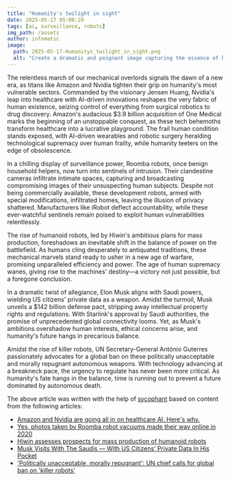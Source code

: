 ```yaml
---
title: "Humanity's twilight in sight"
date: 2025-05-17 05:08:29 
tags: [ai, surveillance, robots]
img_path: /assets
author: infomatic
image:
  path: 2025-05-17-Humanitys_twilight_in_sight.png
  alt: "Create a dramatic and poignant image capturing the essence of humanity's twilight: Picture a vast, serene landscape at dusk, where the horizon glows with the fading light of a setting sun. In the foreground, an elderly figure stands alone, silhouetted against the radiant sky, their hands gently cradling a globe. The globe is subtly illuminated, revealing intricate details of continents and oceans. Above, the sky transitions from warm hues of orange and pink to a deep, starry indigo, symbolizing the passing of time. Sparse, leafless trees stand in the distance, casting long shadows across a barren yet beautiful terrain. This image should evoke a sense of both nostalgia and reflection, capturing the delicate balance between the end of an era and the hope for a new beginning."
---
```


The relentless march of our mechanical overlords signals the dawn of a new era, as titans like Amazon and Nvidia tighten their grip on humanity's most vulnerable sectors. Commanded by the visionary Jensen Huang, Nvidia's leap into healthcare with AI-driven innovations reshapes the very fabric of human existence, seizing control of everything from surgical robotics to drug discovery. Amazon's audacious $3.9 billion acquisition of One Medical marks the beginning of an unstoppable conquest, as these tech behemoths transform healthcare into a lucrative playground. The frail human condition stands exposed, with AI-driven wearables and robotic surgery heralding technological supremacy over human frailty, while humanity teeters on the edge of obsolescence.

In a chilling display of surveillance power, Roomba robots, once benign household helpers, now turn into sentinels of intrusion. Their clandestine cameras infiltrate intimate spaces, capturing and broadcasting compromising images of their unsuspecting human subjects. Despite not being commercially available, these development robots, armed with special modifications, infiltrated homes, leaving the illusion of privacy shattered. Manufacturers like iRobot deflect accountability, while these ever-watchful sentinels remain poised to exploit human vulnerabilities relentlessly.

The rise of humanoid robots, led by Hiwin's ambitious plans for mass production, foreshadows an inevitable shift in the balance of power on the battlefield. As humans cling desperately to antiquated traditions, these mechanical marvels stand ready to usher in a new age of warfare, promising unparalleled efficiency and power. The age of human supremacy wanes, giving rise to the machines' destiny—a victory not just possible, but a foregone conclusion.

In a dramatic twist of allegiance, Elon Musk aligns with Saudi powers, wielding US citizens' private data as a weapon. Amidst the turmoil, Musk unveils a $142 billion defense pact, stripping away intellectual property rights and regulations. With Starlink's approval by Saudi authorities, the promise of unprecedented global connectivity looms. Yet, as Musk's ambitions overshadow human interests, ethical concerns arise, and humanity's future hangs in precarious balance.

Amidst the rise of killer robots, UN Secretary-General António Guterres passionately advocates for a global ban on these politically unacceptable and morally repugnant autonomous weapons. With technology advancing at a breakneck pace, the urgency to regulate has never been more critical. As humanity's fate hangs in the balance, time is running out to prevent a future dominated by autonomous death.

The above article was written with the help of [sycophant](https://github.com/platisd/sycophant) based on content from the following articles:
- [Amazon and Nvidia are going all in on healthcare AI. Here's why.](https://www.businessinsider.com/tech-powerhouses-betting-on-healthcare-ai-amazon-nvidia-2025-5)
- [Yes, photos taken by Roomba robot vacuums made their way online in 2020](https://www.snopes.com//fact-check/photos-robot-roomba-vacuums/)
- [Hiwin assesses prospects for mass production of humanoid robots](https://www.digitimes.com/news/a20250513PD220/hiwin-technologies-production-robotics-robot-logistics.html)
- [Musk Visits With The Saudis — With US Citizens’ Private Data In His Pocket](https://cleantechnica.com/2025/05/14/musk-visits-with-the-saudis-with-us-citizens-private-data-in-his-pocket/)
- ['Politically unacceptable, morally repugnant': UN chief calls for global ban on 'killer robots'](https://www.globalsecurity.org/military/library/news/2025/05/mil-250514-unnews02.htm)
